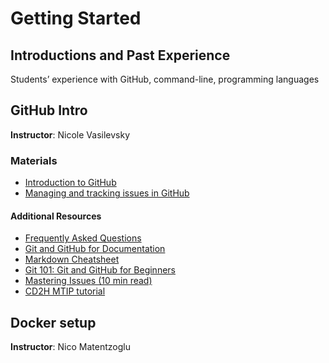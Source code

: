 # Getting Started

## Introductions and Past Experience
Students’ experience with GitHub, command-line, programming languages

## GitHub Intro 
**Instructor**: Nicole Vasilevsky

### Materials
- [Introduction to GitHub](https://github.com/jamesaoverton/obook/blob/master/01a-Github/github-issues.md)
- [Managing and tracking issues in GitHub](https://github.com/jamesaoverton/obook/blob/master/01a-Github/intro-to-github.md)

#### Additional Resources
- [Frequently Asked Questions](https://docs.google.com/document/d/1UNNxrOpHm7B9hw2Xn2JP_O1DYa7tCHx8OYEC1r0YAyU/edit#)
- [Git and GitHub for Documentation](http://www.slideshare.net/annegentle/git-and-github-for-documentation)
- [Markdown Cheatsheet](https://github.com/adam-p/markdown-here/wiki/Markdown-Cheatsheet)
- [Git 101: Git and GitHub for Beginners](http://www.slideshare.net/HubSpot/git-101-git-and-github-for-beginners)
- [Mastering Issues (10 min read)](https://guides.github.com/features/issues/)
- [CD2H MTIP tutorial](https://data2health.github.io/mtip-tutorial/)


## Docker setup
**Instructor**: Nico Matentzoglu
